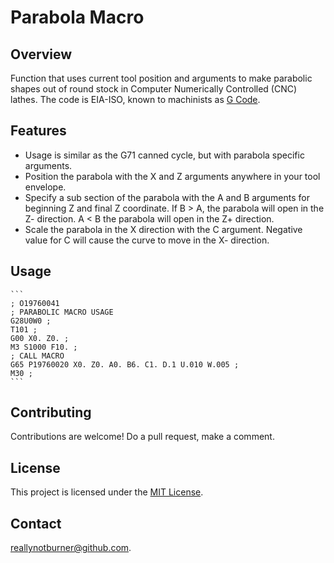 # Parabola Macro

## Overview
Function that uses current tool position and arguments to make parabolic shapes out of round stock in Computer Numerically Controlled (CNC) lathes.  The code is EIA-ISO, known to machinists as [G Code](https://en.wikipedia.org/wiki/G-code).

## Features
- Usage is similar as the G71 canned cycle, but with parabola specific arguments.
- Position the parabola with the X and Z arguments anywhere in your tool envelope.
- Specify a sub section of the parabola with the A and B arguments for beginning Z and final Z coordinate.  If B > A, the parabola will open in the Z- direction.  A < B the parabola will open in the Z+ direction.
- Scale the parabola in the X direction with the C argument.  Negative value for C will cause the curve to move in the X- direction.

## Usage
    ```
    ; O19760041
    ; PARABOLIC MACRO USAGE
    G28U0W0 ;
    T101 ;
    G00 X0. Z0. ;
    M3 S1000 F10. ;
    ; CALL MACRO
    G65 P19760020 X0. Z0. A0. B6. C1. D.1 U.010 W.005 ;
    M30 ;
    ```
## Contributing
Contributions are welcome! Do a pull request, make a comment.

## License
This project is licensed under the [MIT License](/license.txt).

## Contact
[reallynotburner@github.com](mailto:reallynotburner@github.com).